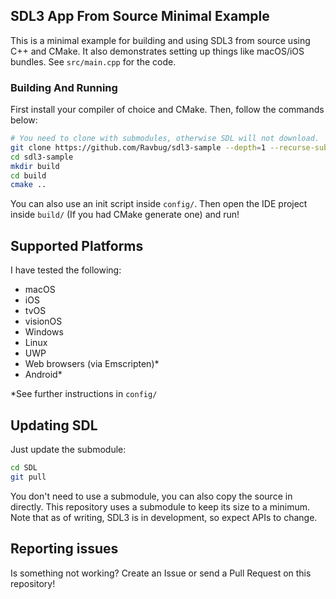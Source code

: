 ## SDL3 App From Source Minimal Example
This is a minimal example for building and using SDL3 from source 
using C++ and CMake. It also demonstrates setting up things like macOS/iOS
bundles.
See `src/main.cpp` for the code. 

### Building And Running
First install your compiler of choice and CMake. Then, follow the commands below:
```sh
# You need to clone with submodules, otherwise SDL will not download.
git clone https://github.com/Ravbug/sdl3-sample --depth=1 --recurse-submodules
cd sdl3-sample
mkdir build
cd build
cmake ..
```
You can also use an init script inside `config/`. Then open the IDE project inside `build/` 
(If you had CMake generate one) and run!

## Supported Platforms
I have tested the following:
- macOS
- iOS
- tvOS
- visionOS
- Windows
- Linux
- UWP
- Web browsers (via Emscripten)*
- Android*

*See further instructions in `config/`

## Updating SDL
Just update the submodule:
```sh
cd SDL
git pull
```
You don't need to use a submodule, you can also copy the source in directly. This
repository uses a submodule to keep its size to a minimum. Note that as of writing, SDL3 is
in development, so expect APIs to change. 


## Reporting issues
Is something not working? Create an Issue or send a Pull Request on this repository!
